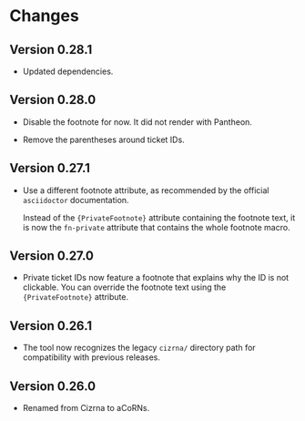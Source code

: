 # Changes

## Version 0.28.1

* Updated dependencies.

## Version 0.28.0

* Disable the footnote for now. It did not render with Pantheon.

* Remove the parentheses around ticket IDs.

## Version 0.27.1

* Use a different footnote attribute, as recommended by the official `asciidoctor` documentation.

  Instead of the `{PrivateFootnote}` attribute containing the footnote text, it is now the `fn-private` attribute that contains the whole footnote macro.

## Version 0.27.0

* Private ticket IDs now feature a footnote that explains why the ID is not clickable. You can override the footnote text using the `{PrivateFootnote}` attribute.

## Version 0.26.1

* The tool now recognizes the legacy `cizrna/` directory path for compatibility with previous releases.

## Version 0.26.0

* Renamed from Cizrna to aCoRNs.
